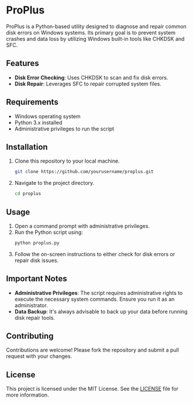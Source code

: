 # ProPlus

ProPlus is a Python-based utility designed to diagnose and repair common disk errors on Windows systems. Its primary goal is to prevent system crashes and data loss by utilizing Windows built-in tools like CHKDSK and SFC.

## Features

- **Disk Error Checking**: Uses CHKDSK to scan and fix disk errors.
- **Disk Repair**: Leverages SFC to repair corrupted system files.

## Requirements

- Windows operating system
- Python 3.x installed
- Administrative privileges to run the script

## Installation

1. Clone this repository to your local machine.
   ```bash
   git clone https://github.com/yourusername/proplus.git
   ```
2. Navigate to the project directory.
   ```bash
   cd proplus
   ```

## Usage

1. Open a command prompt with administrative privileges.
2. Run the Python script using:
   ```bash
   python proplus.py
   ```
3. Follow the on-screen instructions to either check for disk errors or repair disk issues.

## Important Notes

- **Administrative Privileges**: The script requires administrative rights to execute the necessary system commands. Ensure you run it as an administrator.
- **Data Backup**: It's always advisable to back up your data before running disk repair tools.

## Contributing

Contributions are welcome! Please fork the repository and submit a pull request with your changes.

## License

This project is licensed under the MIT License. See the [LICENSE](LICENSE) file for more information.